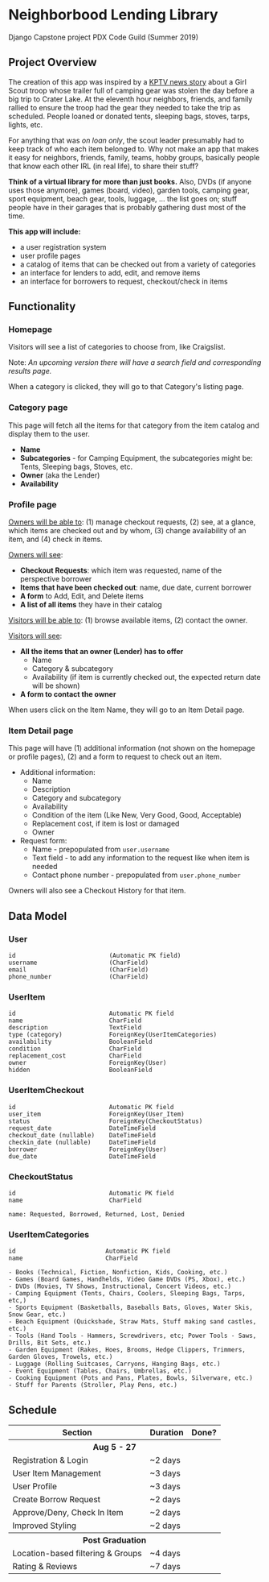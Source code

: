 # Neighborbood Lending Library
Django Capstone project PDX Code Guild (Summer 2019)

## Project Overview

The creation of this app was inspired by a [KPTV news story](https://www.kptv.com/news/scout-troop-asks-for-help-finding-trailer-stolen-day-before/article_a3fb09f2-ae98-11e9-aab6-8fca529363ff.html) about a Girl Scout troop whose trailer full of camping gear was stolen the day before a big trip to Crater Lake. At the eleventh hour neighbors, friends, and family rallied to ensure the troop had the gear they needed to take the trip as scheduled. People loaned or donated tents, sleeping bags, stoves, tarps, lights, etc.

For anything that was _on loan only_, the scout leader presumably had to keep track of who each item belonged to. Why not make an app that makes it easy for neighbors, friends, family, teams, hobby groups, basically people that know each other IRL (in real life), to share their stuff?

**Think of a virtual library for more than just books.** Also, DVDs (if anyone uses those anymore), games (board, video), garden tools, camping gear, sport equipment, beach gear, tools, luggage, ... the list goes on; stuff people have in their garages that is probably gathering dust most of the time.

**This app will include:**
- a user registration system
- user profile pages
- a catalog of items that can be checked out from a variety of categories
- an interface for lenders to add, edit, and remove items
- an interface for borrowers to request, checkout/check in items

## Functionality

### Homepage ###
Visitors will see a list of categories to choose from, like Craigslist.

Note: *An upcoming version there will have a search field and corresponding results page.*

When a category is clicked, they will go to that Category's listing page.

### Category page ###
This page will fetch all the items for that category from the item catalog and display them to the user.

- **Name**
- **Subcategories** - for Camping Equipment, the subcategories might be: Tents, Sleeping bags, Stoves, etc.
- **Owner** (aka the Lender)
- **Availability**

### Profile page ###
<u>Owners will be able to</u>: (1) manage checkout requests, (2) see, at a glance, which items are checked out and by whom, (3) change availability of an item, and (4) check in items.

<u>Owners will see</u>:
- **Checkout Requests**: which item was requested, name of the perspective borrower
- **Items that have been checked out**: name, due date, current borrower
- **A form** to Add, Edit, and Delete items
- **A list of all items** they have in their catalog

<u>Visitors will be able to</u>: (1) browse available items, (2) contact the owner.

<u>Visitors will see</u>:
- **All the items that an owner (Lender) has to offer**
  - Name
  - Category & subcategory
  - Availability (if item is currently checked out, the expected return date will be shown)
- **A form to contact the owner**

When users click on the Item Name, they will go to an Item Detail page.

### Item Detail page ###
This page will have (1) additional information (not shown on the homepage or profile pages), (2) and a form to request to check out an item.
- Additional information:
  - Name
  - Description
  - Category and subcategory
  - Availability
  - Condition of the item (Like New, Very Good, Good, Acceptable)
  - Replacement cost, if item is lost or damaged
  - Owner
- Request form:
  - Name - prepopulated from ```user.username```
  - Text field - to add any information to the request like when item is needed
  - Contact phone number - prepopulated from ```user.phone_number```

Owners will also see a Checkout History for that item.

## Data Model

### User ###
```
id                          (Automatic PK field)
username                    (CharField)
email                       (CharField)  
phone_number                (CharField)
```
### UserItem ###
```
id                          Automatic PK field
name                        CharField
description                 TextField
type (category)             ForeignKey(UserItemCategories)
availability                BooleanField
condition                   CharField
replacement_cost            CharField
owner                       ForeignKey(User)
hidden                      BooleanField
```
### UserItemCheckout ###
```
id                          Automatic PK field
user_item                   ForeignKey(User_Item)
status                      ForeignKey(CheckoutStatus)
request_date                DateTimeField
checkout_date (nullable)    DateTimeField
checkin_date (nullable)     DateTimeField
borrower                    ForeignKey(User)
due_date                    DateTimeField
```
### CheckoutStatus ###
```
id                          Automatic PK field
name                        CharField

name: Requested, Borrowed, Returned, Lost, Denied
```
### UserItemCategories ###
```
id                         Automatic PK field
name                       CharField

- Books (Technical, Fiction, Nonfiction, Kids, Cooking, etc.)
- Games (Board Games, Handhelds, Video Game DVDs (PS, Xbox), etc.)
- DVDs (Movies, TV Shows, Instructional, Concert Videos, etc.)
- Camping Equipment (Tents, Chairs, Coolers, Sleeping Bags, Tarps, etc,)
- Sports Equipment (Basketballs, Baseballs Bats, Gloves, Water Skis, Snow Gear, etc.)
- Beach Equipment (Quickshade, Straw Mats, Stuff making sand castles, etc.)
- Tools (Hand Tools - Hammers, Screwdrivers, etc; Power Tools - Saws, Drills, Bit Sets, etc.)
- Garden Equipment (Rakes, Hoes, Brooms, Hedge Clippers, Trimmers, Garden Gloves, Trowels, etc.)
- Luggage (Rolling Suitcases, Carryons, Hanging Bags, etc.)
- Event Equipment (Tables, Chairs, Umbrellas, etc.)
- Cooking Equipment (Pots and Pans, Plates, Bowls, Silverware, etc.)
- Stuff for Parents (Stroller, Play Pens, etc.)
```

## Schedule
<table>
  <tr>
    <th>Section</th>
    <th>Duration</th>
    <th>Done?</th>
  </tr>
  <tr><th colspan="3" align="center">Aug 5 - 27</th></tr>
  <tr>
    <td>Registration & Login</td>
    <td>~2 days</td>
    <td></td>
  </tr>
  <tr>
    <td>User Item Management</td>
    <td>~3 days</td>
    <td></td>
  </tr>
  <tr>
    <td>User Profile</td>
    <td>~3 days</td>
    <td></td>
  </tr>
  <tr>
    <td>Create Borrow Request</td>
    <td>~2 days</td>
    <td></td>
  </tr>
  <tr>
    <td>Approve/Deny, Check In Item</td>
    <td>~2 days</td>
    <td></td>
  </tr>
  <tr>
    <td>Improved Styling</td>
    <td>~2 days</td>
    <td></td>
  </tr>
  <tr><th colspan="3" align="center">Post Graduation</th></tr>
  <tr>
    <td>Location-based filtering & Groups</td>
    <td>~4 days</td>
    <td></td>
  </tr>
  <tr>
    <td>Rating & Reviews</td>
    <td>~7 days</td>
    <td></td>
  </tr>
</table>

